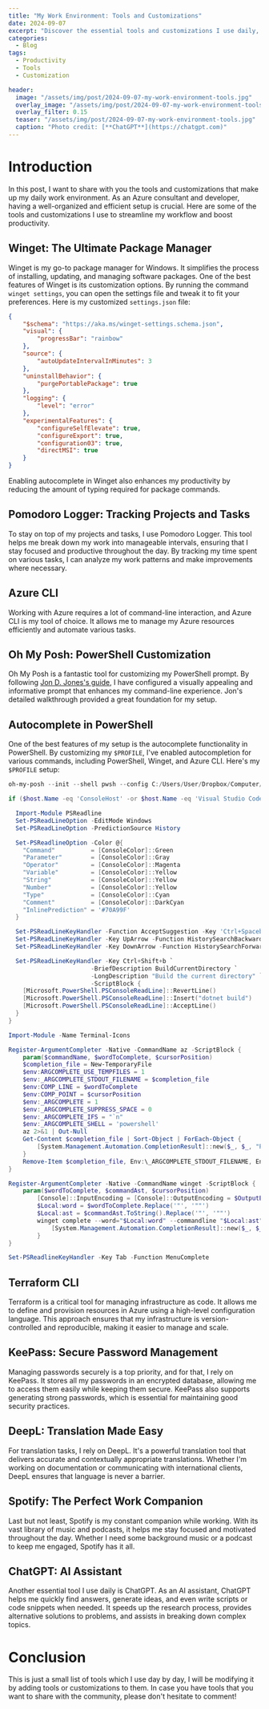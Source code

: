 ```yaml
---
title: "My Work Environment: Tools and Customizations"
date: 2024-09-07
excerpt: "Discover the essential tools and customizations I use daily, from package management with Winget to interactive PowerShell with Oh My Posh and PSReadLine, plus helpful AI support with ChatGPT."
categories:
  - Blog
tags:
  - Productivity
  - Tools
  - Customization

header:
  image: "/assets/img/post/2024-09-07-my-work-environment-tools.jpg"
  overlay_image: "/assets/img/post/2024-09-07-my-work-environment-tools.jpg"
  overlay_filter: 0.15  
  teaser: "/assets/img/post/2024-09-07-my-work-environment-tools.jpg"
  caption: "Photo credit: [**ChatGPT**](https://chatgpt.com)"
---
```

<head>
  <meta property="og:title" content="My Work Environment: Tools and Customizations">
  <meta property="og:description" content="Discover the essential tools and customizations I use daily, from package management with Winget to interactive PowerShell with Oh My Posh and PSReadLine, plus helpful AI support with ChatGPT">
  <meta property="og:image" content="/assets/img/post/2024-09-07-my-work-environment-tools.jpg">
  <meta property="og:type" content="article">
</head>


# Introduction

In this post, I want to share with you the tools and customizations that make up my daily work environment. As an Azure consultant and developer, having a well-organized and efficient setup is crucial. Here are some of the tools and customizations I use to streamline my workflow and boost productivity.

## Winget: The Ultimate Package Manager

Winget is my go-to package manager for Windows. It simplifies the process of installing, updating, and managing software packages. One of the best features of Winget is its customization options. By running the command `winget settings`, you can open the settings file and tweak it to fit your preferences. Here is my customized `settings.json` file:

```json
{
    "$schema": "https://aka.ms/winget-settings.schema.json",
    "visual": {
        "progressBar": "rainbow"
    },
    "source": {
        "autoUpdateIntervalInMinutes": 3
    },
    "uninstallBehavior": {
        "purgePortablePackage": true
    },
    "logging": {
        "level": "error"
    },
    "experimentalFeatures": {
        "configureSelfElevate": true,
        "configureExport": true,
        "configuration03": true,
        "directMSI": true
    }
}
```

Enabling autocomplete in Winget also enhances my productivity by reducing the amount of typing required for package commands.

## Pomodoro Logger: Tracking Projects and Tasks

To stay on top of my projects and tasks, I use Pomodoro Logger. This tool helps me break down my work into manageable intervals, ensuring that I stay focused and productive throughout the day. By tracking my time spent on various tasks, I can analyze my work patterns and make improvements where necessary.

## Azure CLI

Working with Azure requires a lot of command-line interaction, and Azure CLI is my tool of choice. It allows me to manage my Azure resources efficiently and automate various tasks.

## Oh My Posh: PowerShell Customization

Oh My Posh is a fantastic tool for customizing my PowerShell prompt. By following [Jon D. Jones's guide](https://www.jondjones.com/tactics/productivity/customise-your-powershell-prompt-like-a-boss/), I have configured a visually appealing and informative prompt that enhances my command-line experience. Jon's detailed walkthrough provided a great foundation for my setup.

## Autocomplete in PowerShell

One of the best features of my setup is the autocomplete functionality in PowerShell. By customizing my `$PROFILE`, I've enabled autocompletion for various commands, including PowerShell, Winget, and Azure CLI. Here's my `$PROFILE` setup:

```powershell
oh-my-posh --init --shell pwsh --config C:/Users/User/Dropbox/Computer/AppData/powershell.json | Invoke-Expression

if ($host.Name -eq 'ConsoleHost' -or $host.Name -eq 'Visual Studio Code Host' ) {

  Import-Module PSReadline
  Set-PSReadLineOption -EditMode Windows
  Set-PSReadLineOption -PredictionSource History

  Set-PSReadlineOption -Color @{
    "Command"          = [ConsoleColor]::Green
    "Parameter"        = [ConsoleColor]::Gray
    "Operator"         = [ConsoleColor]::Magenta
    "Variable"         = [ConsoleColor]::Yellow
    "String"           = [ConsoleColor]::Yellow
    "Number"           = [ConsoleColor]::Yellow
    "Type"             = [ConsoleColor]::Cyan
    "Comment"          = [ConsoleColor]::DarkCyan
    "InlinePrediction" = '#70A99F'
  }

  Set-PSReadLineKeyHandler -Function AcceptSuggestion -Key 'Ctrl+Spacebar'
  Set-PSReadLineKeyHandler -Key UpArrow -Function HistorySearchBackward
  Set-PSReadLineKeyHandler -Key DownArrow -Function HistorySearchForward 

  Set-PSReadLineKeyHandler -Key Ctrl+Shift+b `
                       -BriefDescription BuildCurrentDirectory `
                       -LongDescription "Build the current directory" `
                       -ScriptBlock {
    [Microsoft.PowerShell.PSConsoleReadLine]::RevertLine()
    [Microsoft.PowerShell.PSConsoleReadLine]::Insert("dotnet build")
    [Microsoft.PowerShell.PSConsoleReadLine]::AcceptLine()
  }
}

Import-Module -Name Terminal-Icons

Register-ArgumentCompleter -Native -CommandName az -ScriptBlock {
    param($commandName, $wordToComplete, $cursorPosition)
    $completion_file = New-TemporaryFile
    $env:ARGCOMPLETE_USE_TEMPFILES = 1
    $env:_ARGCOMPLETE_STDOUT_FILENAME = $completion_file
    $env:COMP_LINE = $wordToComplete
    $env:COMP_POINT = $cursorPosition
    $env:_ARGCOMPLETE = 1
    $env:_ARGCOMPLETE_SUPPRESS_SPACE = 0
    $env:_ARGCOMPLETE_IFS = "`n"
    $env:_ARGCOMPLETE_SHELL = 'powershell'
    az 2>&1 | Out-Null
    Get-Content $completion_file | Sort-Object | ForEach-Object {
        [System.Management.Automation.CompletionResult]::new($_, $_, "ParameterValue", $_)
    }
    Remove-Item $completion_file, Env:\_ARGCOMPLETE_STDOUT_FILENAME, Env:\ARGCOMPLETE_USE_TEMPFILES, Env:\COMP_LINE, Env:\COMP_POINT, Env:\_ARGCOMPLETE, Env:\_ARGCOMPLETE_SUPPRESS_SPACE, Env:\_ARGCOMPLETE_IFS, Env:\_ARGCOMPLETE_SHELL
}

Register-ArgumentCompleter -Native -CommandName winget -ScriptBlock {
    param($wordToComplete, $commandAst, $cursorPosition)
        [Console]::InputEncoding = [Console]::OutputEncoding = $OutputEncoding = [System.Text.Utf8Encoding]::new()
        $Local:word = $wordToComplete.Replace('"', '""')
        $Local:ast = $commandAst.ToString().Replace('"', '""')
        winget complete --word="$Local:word" --commandline "$Local:ast" --position $cursorPosition | ForEach-Object {
            [System.Management.Automation.CompletionResult]::new($_, $_, 'ParameterValue', $_)
        }
}

Set-PSReadlineKeyHandler -Key Tab -Function MenuComplete
```

## Terraform CLI

Terraform is a critical tool for managing infrastructure as code. It allows me to define and provision resources in Azure using a high-level configuration language. This approach ensures that my infrastructure is version-controlled and reproducible, making it easier to manage and scale.

## KeePass: Secure Password Management

Managing passwords securely is a top priority, and for that, I rely on KeePass. It stores all my passwords in an encrypted database, allowing me to access them easily while keeping them secure. KeePass also supports generating strong passwords, which is essential for maintaining good security practices.

## DeepL: Translation Made Easy

For translation tasks, I rely on DeepL. It's a powerful translation tool that delivers accurate and contextually appropriate translations. Whether I'm working on documentation or communicating with international clients, DeepL ensures that language is never a barrier.

## Spotify: The Perfect Work Companion

Last but not least, Spotify is my constant companion while working. With its vast library of music and podcasts, it helps me stay focused and motivated throughout the day. Whether I need some background music or a podcast to keep me engaged, Spotify has it all.

## ChatGPT: AI Assistant

Another essential tool I use daily is ChatGPT. As an AI assistant, ChatGPT helps me quickly find answers, generate ideas, and even write scripts or code snippets when needed. It speeds up the research process, provides alternative solutions to problems, and assists in breaking down complex topics.

# Conclusion

This is just a small list of tools which I use day by day, I will be modifying it by adding tools or customizations to them. 
In case you have tools that you want to share with the community, please don't hesitate to comment!